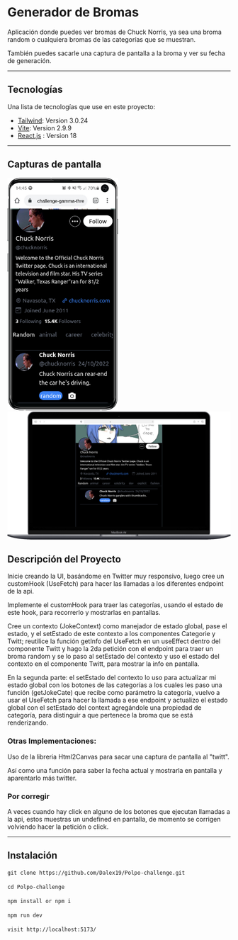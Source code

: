 # Generador de Bromas

Aplicación donde puedes ver bromas de Chuck Norris, ya sea una broma random o cualquiera bromas de las categorías que se muestran. 

También puedes sacarle una captura de pantalla a la broma y ver su fecha de generación.

---

## Tecnologías

Una lista de tecnologías que use en este proyecto:


- [Tailwind](https://vitejs.dev/): Version 3.0.24
- [Vite](https://tailwindcss.com/): Version 2.9.9
- [React.js](https://es.reactjs.org/) : Version 18

---

## Capturas de pantalla
<img src='src/assets/chuck-app1.png' style='width: 250px'>

<img src='src/assets/chuck-app2.png' style='width: 650px'>

## Descripción del Proyecto


Inicie creando la UI, basándome en Twitter muy responsivo, luego cree un customHook (UseFetch) para hacer las llamadas a los diferentes endpoint de la api.

Implemente el customHook para traer las categorías, usando el estado de este hook, para recorrerlo y mostrarlas en pantallas.

Cree un contexto (JokeContext) como manejador de estado global, pase el estado, y el setEstado de este contexto a los componentes Categorie y Twitt; reutilice la función getInfo del UseFetch en un useEffect dentro del componente Twitt y hago la 2da petición con el endpoint para traer un broma random y se lo paso al setEstado del contexto y uso el estado del contexto en el componente Twitt, para mostrar la info en pantalla.

En la segunda parte: el setEstado del contexto lo uso para actualizar mi estado global con los botones de las categorías a los cuales les paso una función (getJokeCate) que recibe como parámetro la categoría, vuelvo a usar el UseFetch para hacer la llamada a ese endpoint y actualizo el estado global con el setEstado del context agregándole una propiedad de categoría, para distinguir a que pertenece la broma que se está renderizando.


### Otras Implementaciones:
Uso de la libreria Html2Canvas para sacar una captura de pantalla al "twitt".

Así como una función para saber la fecha actual y mostrarla en pantalla y aparentarlo más twitter.


### Por corregir

A veces cuando hay click en alguno de los botones que ejecutan llamadas a la api, estos muestras un undefined en pantalla, de momento se corrigen volviendo hacer la petición o click.



---


## Instalación


```
git clone https://github.com/Dalex19/Polpo-challenge.git

cd Polpo-challenge

npm install or npm i

npm run dev

visit http://localhost:5173/
```